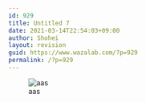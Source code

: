 ```yaml
---
id: 929
title: Untitled 7
date: 2021-03-14T22:54:03+09:00
author: Shohei
layout: revision
guid: https://www.wazalab.com/?p=929
permalink: /?p=929
---
```

<figure>
<img src="https://www.wazalab.com/wp-content/uploads/2021/03/IMG_0509.png" alt="aas" />
<figcaption>aas</figcaption>
</figure>